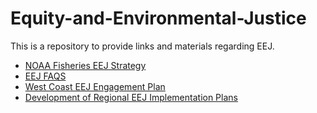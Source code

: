 # Equity-and-Environmental-Justice

This is a repository to provide links and materials regarding EEJ.
* [NOAA Fisheries EEJ Strategy](https://drive.google.com/file/d/1HiyTARWnnmsxcjaijV_QucP6cBTxYt7p/view?usp=drive_link)
* [EEJ FAQS](https://drive.google.com/file/d/1nTbLrjeMgKaU2TsBUCqLsRSZaUO_RPvy/view?usp=drive_link)
* [West Coast EEJ Engagement Plan](https://drive.google.com/file/d/1sw_ewDy3Q19OIUGwlDpGeDwVb0O2bL73/view?usp=drive_link)
* [Development of Regional EEJ Implementation Plans](https://docs.google.com/presentation/d/1Lj4uXCui21oR__AAPFJHeOO7bdzN0vwz/edit?usp=drive_link&ouid=111145005646171937267&rtpof=true&sd=true)
